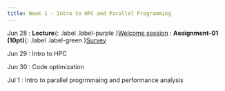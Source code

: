 ```yaml
---
title: Week 1 - Intro to HPC and Parallel Programming
---
```


Jun 28
: **Lecture**{: .label .label-purple }[Welcome session](../slides/HPC_Lec01_Welcome.pdf)
: **Assignment-01 (10pt)**{: .label .label-green }[Survey](https://docs.google.com/forms/d/e/1FAIpQLSek4QYwQPXVYPX3OUyjgGzY0v3twR6YWg6Xm6wmTNj9rsIPDQ/viewform?usp=sf_link)

Jun 29
: Intro to HPC

Jun 30
: Code optimization

Jul 1
: Intro to parallel progrmmaing and performance analysis
